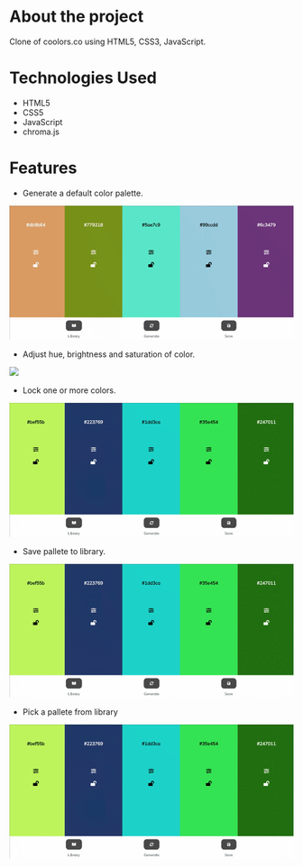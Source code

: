 # About the project

Clone of coolors.co using HTML5, CSS3, JavaScript.

#

# Technologies Used

- HTML5
- CSS5
- JavaScript
- chroma.js

#

# Features

- Generate a default color palette.

![](https://github.com/UlaBB/COLORS_PROJECT/blob/master/src/images/forGithubReadme/Coolors_readme_1.gif)

- Adjust hue, brightness and saturation of color.

![](https://github.com/UlaBB/COLORS_PROJECT/blob/master/src/images/forGithubReadme/Coolors_readme_2.gif)

- Lock one or more colors.

![](https://github.com/UlaBB/COLORS_PROJECT/blob/master/src/images/forGithubReadme/Coolors_readme_3.gif)

- Save pallete to library.

![](https://github.com/UlaBB/COLORS_PROJECT/blob/master/src/images/forGithubReadme/Coolors_readme_3.gif)

- Pick a pallete from library

![](https://github.com/UlaBB/COLORS_PROJECT/blob/master/src/images/forGithubReadme/Coolors_readme_3.gif)
